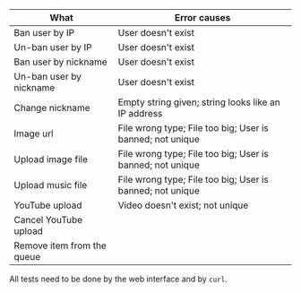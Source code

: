 What                       | Error causes
---------------------------|----------------------------------------------------
Ban user by IP             | User doesn't exist
Un-ban user by IP          | User doesn't exist
Ban user by nickname       | User doesn't exist
Un-ban user by nickname    | User doesn't exist
Change nickname            | Empty string given; string looks like an IP address
Image url                  | File wrong type; File too big; User is banned; not unique
Upload image file          | File wrong type; File too big; User is banned; not unique
Upload music file          | File wrong type; File too big; User is banned; not unique
YouTube upload             | Video doesn't exist; not unique
Cancel YouTube upload      |
Remove item from the queue |

All tests need to be done by the web interface and by `curl`.